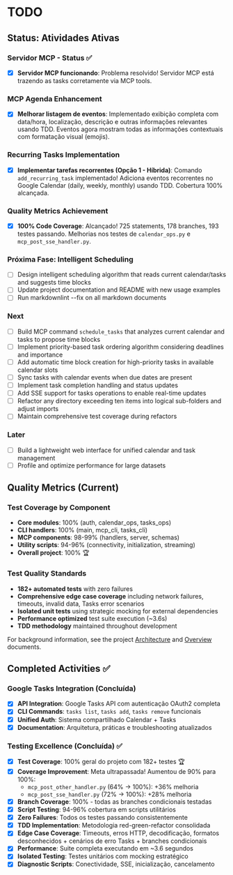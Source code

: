 # TODO

## Status: Atividades Ativas

### Servidor MCP - Status ✅

- [x] **Servidor MCP funcionando**: Problema resolvido! Servidor MCP está trazendo as tasks corretamente via MCP tools.

### MCP Agenda Enhancement

- [x] **Melhorar listagem de eventos**: Implementado exibição completa com data/hora, localização, descrição e outras informações relevantes usando TDD. Eventos agora mostram todas as informações contextuais com formatação visual (emojis).

### Recurring Tasks Implementation

- [x] **Implementar tarefas recorrentes (Opção 1 - Híbrida)**: Comando `add_recurring_task` implementado! Adiciona eventos recorrentes no Google Calendar (daily, weekly, monthly) usando TDD. Cobertura 100% alcançada.

### Quality Metrics Achievement  

- [x] **100% Code Coverage**: Alcançado! 725 statements, 178 branches, 193 testes passando. Melhorias nos testes de `calendar_ops.py` e `mcp_post_sse_handler.py`.

### Próxima Fase: Intelligent Scheduling

- [ ] Design intelligent scheduling algorithm that reads current
  calendar/tasks and suggests time blocks
- [ ] Update project documentation and README with new usage examples
- [ ] Run markdownlint --fix on all markdown documents

### Next

- [ ] Build MCP command `schedule_tasks` that analyzes current calendar
  and tasks to propose time blocks
- [ ] Implement priority-based task ordering algorithm considering
  deadlines and importance
- [ ] Add automatic time block creation for high-priority tasks in
  available calendar slots
- [ ] Sync tasks with calendar events when due dates are present
- [ ] Implement task completion handling and status updates
- [ ] Add SSE support for tasks operations to enable real-time updates
- [ ] Refactor any directory exceeding ten items into logical sub-folders
  and adjust imports
- [ ] Maintain comprehensive test coverage during refactors

### Later

- [ ] Build a lightweight web interface for unified calendar and task management
- [ ] Profile and optimize performance for large datasets

## Quality Metrics (Current)

### Test Coverage by Component

- **Core modules**: 100% (auth, calendar_ops, tasks_ops)
- **CLI handlers**: 100% (main, mcp_cli, tasks_cli)
- **MCP components**: 98-99% (handlers, server, schemas)
- **Utility scripts**: 94-96% (connectivity, initialization,
  streaming)
- **Overall project**: 100% 🏆

### Test Quality Standards

- **182+ automated tests** with zero failures
- **Comprehensive edge case coverage** including network failures,
  timeouts, invalid data, Tasks error scenarios
- **Isolated unit tests** using strategic mocking for external
  dependencies
- **Performance optimized** test suite execution (~3.6s)
- **TDD methodology** maintained throughout development

For background information, see the project [Architecture](doc/architecture.md)
and [Overview](doc/overview.md) documents.

## Completed Activities ✅

### Google Tasks Integration (Concluída)

- [x] **API Integration**: Google Tasks API com autenticação OAuth2 completa
- [x] **CLI Commands**: `tasks list`, `tasks add`, `tasks remove` funcionais
- [x] **Unified Auth**: Sistema compartilhado Calendar + Tasks
- [x] **Documentation**: Arquitetura, práticas e troubleshooting atualizados

### Testing Excellence (Concluída) ✅

- [x] **Test Coverage**: 100% geral do projeto com 182+ testes 🏆
- [x] **Coverage Improvement**: Meta ultrapassada! Aumentou de 90% para 100%:
  - `mcp_post_other_handler.py` (64% → 100%): +36% melhoria
  - `mcp_post_sse_handler.py` (72% → 100%): +28% melhoria
- [x] **Branch Coverage**: 100% - todas as branches condicionais testadas
- [x] **Script Testing**: 94-96% cobertura em scripts utilitários
- [x] **Zero Failures**: Todos os testes passando consistentemente
- [x] **TDD Implementation**: Metodologia red-green-refactor consolidada
- [x] **Edge Case Coverage**: Timeouts, erros HTTP, decodificação,
  formatos desconhecidos + cenários de erro Tasks + branches condicionais
- [x] **Performance**: Suite completa executando em ~3.6 segundos
- [x] **Isolated Testing**: Testes unitários com mocking estratégico
- [x] **Diagnostic Scripts**: Conectividade, SSE, inicialização,
  cancelamento
